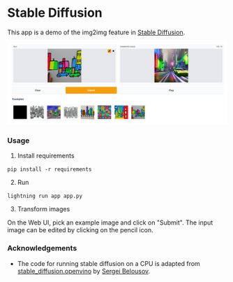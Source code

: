 # Stable Diffusion
This app is a demo of the img2img feature in [Stable Diffusion](https://github.com/CompVis/stable-diffusion).

![](assets/usage.png)

### Usage

1. Install requirements

```
pip install -r requirements
```

2. Run

```
lightning run app app.py
```

3. Transform images

On the Web UI, pick an example image and click on "Submit". The input image can be edited by clicking on the pencil icon.

### Acknowledgements

- The code for running stable diffusion on a CPU is adapted from [stable_diffusion.openvino](https://github.com/bes-dev/stable_diffusion.openvino) by [Sergei Belousov](https://github.com/bes-dev).

